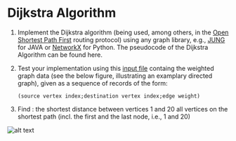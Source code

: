 # Dijkstra Algorithm

1. Implement the Dijkstra algorithm (being used, among others, in the [Open Shortest Path First](https://en.wikipedia.org/wiki/Open_Shortest_Path_First) routing protocol) 
   using any graph library, e.g., [JUNG](http://jung.sourceforge.net/) for JAVA or [NetworkX](http://networkx.github.io/) for Python. The pseudocode of the Dijkstra Algorithm can be found here.
   
2. Test your implementation using this [input file](https://github.com/sowmya6598/algorithms-data-structures/blob/master/dijkstra/graf.txt) containg the weighted graph data (see the below figure, 
   illustrating an examplary directed graph), given as a sequence of records of the form:
   
   ```
   (source vertex index;destination vertex index;edge weight)
   ```
   
3. Find :
       the shortest distance between vertices 1 and 20
       all vertices on the shortest path (incl. the first and the last node, i.e., 1 and 20)
      




![alt text](http://galaxy.agh.edu.pl/~sedziwy/wordpress/wp-content/uploads/YC8LA.gif)
